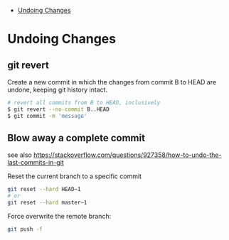 - [Undoing Changes](#undoing-changes)



# Undoing Changes

## git revert

Create a new commit in which the changes from commit B to HEAD are undone, keeping git history intact.

```bash
# revert all commits from B to HEAD, inclusively
$ git revert --no-commit B..HEAD  
$ git commit -m 'message'
```

## Blow away a complete commit

see also https://stackoverflow.com/questions/927358/how-to-undo-the-last-commits-in-git

Reset the current branch to a specific commit

```bash
git reset --hard HEAD~1
# or
git reset --hard master~1
```

Force overwrite the remote branch:

```bash
git push -f
```


